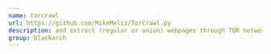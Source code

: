 ```yaml
---
name: torcrawl
url: https://github.com/MikeMeliz/TorCrawl.py
description: and extract (regular or onion) webpages through TOR network. URL : https://github.com/MikeMeliz/TorCrawl.py Groups : blackarch blackarch-webapp blackarch-scanner
group: blackarch
---
```

